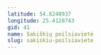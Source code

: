 ```yaml
---
latitude: 54.8248937
longitude: 25.4120743
gid: 41
name: Sakiškių poilsiavietė
slug: sakiskiu-poilsiaviete
---
```


